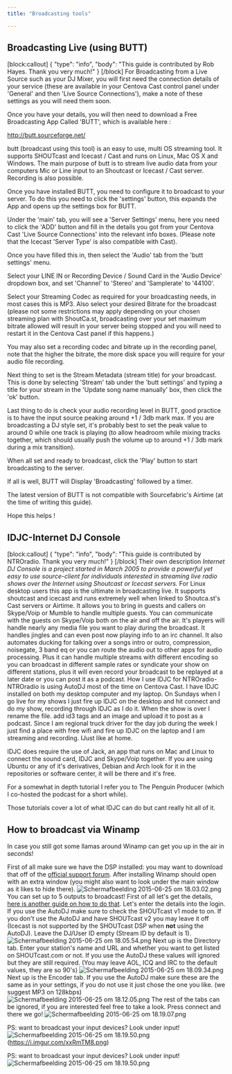 ```yaml
---
title: "Broadcasting tools"

---
```


## Broadcasting Live (using BUTT)


[block:callout]
{
  "type": "info",
  "body": "This guide is contributed by Rob Hayes. Thank you very much!"
}
[/block]
For Broadcasting from a Live Source such as your DJ Mixer, you will first need the connection details of your service (these are available in your Centova Cast control panel under 'General' and then 'Live Source Connections'), make a note of these settings as you will need them soon.

Once you have your details, you will then need to download a Free Broadcasting App Called 'BUTT', which is available here :

http://butt.sourceforge.net/

butt (broadcast using this tool) is an easy to use, multi OS streaming tool.
It supports SHOUTcast and Icecast / Cast and runs on Linux, Mac OS X and Windows.
The main purpose of butt is to stream live audio data from your computers Mic or Line input
to an Shoutcast or Icecast / Cast server. Recording is also possible.

Once you have installed BUTT, you need to configure it to broadcast to your server.  To do this you need to click the 'settings' button, this expands the App and opens up the settings box for BUTT.

Under the 'main' tab, you will see a 'Server Settings' menu, here you need to click the 'ADD' button and fill in the details you got from your Centova Cast  'Live Source Connections' into the relevant info boxes.  (Please note that the Icecast 'Server Type' is also compatible with Cast).

Once you have filled this in, then select the 'Audio' tab from the 'butt settings' menu.

Select your LINE IN or Recording Device / Sound Card in the 'Audio Device' dropdown box, and set 'Channel' to 'Stereo' and 'Samplerate' to '44100'.

Select your Streaming Codec as required for your broadcasting needs, in most cases this is MP3. Also select your desired Bitrate for the broadcast (please not some restrictions may apply depending on your chosen streaming plan with ShoutCa.st, broadcasting over your set maximum bitrate allowed will result in your server being stopped and you will need to restart it in the Centova Cast panel if this happens.)

You may also set a recording codec and bitrate up in the recording panel, note that the higher the bitrate, the more disk space you will require for your audio file recording.

Next thing to set is the Stream Metadata (stream title) for your broadcast.  This is done by selecting 'Stream' tab under the 'butt settings' and typing a title for your stream in the 'Update song name manually' box, then click the 'ok' button.

Last thing to do is check your audio recording level in BUTT, good practice is to have the input source peaking around +1 / 3db mark max.  If you are broadcasting a DJ style set, it's probably best to set the peak value to around 0 while one track is playing (to allow headroom while mixing tracks together, which should usually push the volume up to around +1 / 3db mark during a mix transition).

When all set and ready to broadcast, click the 'Play' button to start broadcasting to the server.

If all is well, BUTT will Display 'Broadcasting' followed by a timer.

The latest version of BUTT is not compatible with Sourcefabric's Airtime (at the time of writing this guide).

Hope this helps !

## IDJC-Internet DJ Console


[block:callout]
{
  "type": "info",
  "body": "This guide is contributed by NTROradio. Thank you very much!"
}
[/block]
Their own description
*Internet DJ Console is a project started in March 2005 to provide a powerful yet easy to use source-client for individuals interested in streaming live radio shows over the Internet using Shoutcast or Icecast servers.*
For Linux desktop users this app is the ultimate in broadcasting live. It supports shoutcast and icecast and runs extremely well when linked to Shoutca.st's Cast servers or Airtime. It allows you to bring in guests and callers on Skype/Voip or Mumble to handle multiple guests. You can communicate with the guests on Skype/Voip both on the air and off the air. It's players will handle nearly any media file you want to play during the broadcast. It handles jingles and can even post now playing info to an irc channel. It also automates ducking for talking over a songs intro or outro, compression, noisegate, 3 band eq or you can route the audio out to other apps for audio processing. Plus it can handle multiple streams with different encoding so you can broadcast in different sample rates or syndicate your show on different stations, plus it will even record your broadcast to be replayed at a later date or you can post it as a podcast.
How I use IDJC for NTROradio-
NTROradio is using AutoDJ most of the time on Centova Cast. I have IDJC installed on both my desktop computer and my laptop. On Sundays when I go live for my shows I just fire up IDJC on the desktop and hit connect and do my show, recording through IDJC as I do it. When the show is over I rename the file. add id3 tags and an image and upload it to post as a podcast. Since I am regional truck driver for the day job during the week I just find a place with free wifi and fire up IDJC on the laptop and I am streaming and recording. IJust like at home. 

IDJC does require the use of Jack, an app that runs on Mac and Linux to connect the sound card, IDJC and Skype/Voip together. If you are using Ubuntu or any of it's derivatives, Debian and Arch look for it in the repositories or software center, it will be there and it's free. 

For a somewhat in depth tutorial I refer you to The Penguin Producer (which I co-hosted the podcast for a short while). 

Those tutorials cover a lot of what IDJC can do but cant really hit all of it.

## How to broadcast via Winamp

In case you still got some llamas around Winamp can get you up in the air in seconds!

First of all make sure we have the DSP installed: you may want to download that off of the [official support forum](http://forums.winamp.com/showthread.php?t=378892). After installing Winamp should open with an extra window (you might also want to look under the main window as it likes to hide there).
![Schermafbeelding 2015-06-25 om 18.03.02.png](https://i.imgur.com/aVa2Mv9.png) 
You can set up to 5 outputs to broadcast! 
First of all let's get the details, [here is another guide on how to do that](https://community.shoutca.st/topic/24/first-aid-how-to-broadcast-live).
Let's enter the details into the login. If you use the AutoDJ make sure to check the SHOUTcast v1 mode to on. If you don't use the AutoDJ and have SHOUTcast v2 you may leave it off (Icecast is not supported by the SHOUTcast DSP when **not** using the AutoDJ). 
Leave the DJ/User ID empty (Stream ID by default is 1).
![Schermafbeelding 2015-06-25 om 18.05.54.png](https://i.imgur.com/qR8gco1.png) 
Next up is the Directory tab. Enter your station's name and URL and whether you want to get listed on SHOUTcast.com or not. If you use the AutoDJ these values will ignored but they are still required. (You may leave AOL, ICQ and IRC to the default values, they are so 90's)
![Schermafbeelding 2015-06-25 om 18.09.34.png](https://i.imgur.com/llCB3lx.png) 
Next up is the Encoder tab. If you use the AutoDJ make sure these are the same as in your settings, if you do not use it just chose the one you like. (we suggest MP3 on 128kbps)
![Schermafbeelding 2015-06-25 om 18.12.05.png](https://i.imgur.com/jOQNNEy.png) 
The rest of the tabs can be ignored, if you are interested feel free to take a look.
Press connect and there we go!
![Schermafbeelding 2015-06-25 om 18.19.07.png](https://i.imgur.com/xxRmTM8.png) 


PS: want to broadcast your input devices? Look under input!
![Schermafbeelding 2015-06-25 om 18.19.50.png](https://i.imgur.com/brjfRmP.png)
(https://i.imgur.com/xxRmTM8.png) 


PS: want to broadcast your input devices? Look under input!
![Schermafbeelding 2015-06-25 om 18.19.50.png](https://i.imgur.com/brjfRmP.png)
